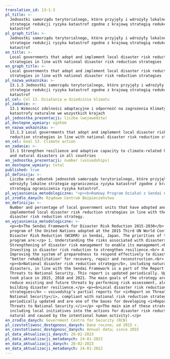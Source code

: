 ```yaml
---
translation_id: 13-1-3
pl_title: >-
  Jednostki samorządu terytorialnego, które przyjęły i wdrożyły lokalne
  strategie redukcji ryzyka katastrof zgodne z krajową strategią redukcji ryzyka
  katastrof
pl_graph_title: >-
  Jednostki samorządu terytorialnego, które przyjęły i wdrożyły lokalne
  strategie redukcji ryzyka katastrof zgodne z krajową strategią redukcji ryzyka
  katastrof
en_title: >-
  Local governments that adopt and implement local disaster risk reduction
  strategies in line with national disaster risk reduction strategies
en_graph_title: >-
  Local governments that adopt and implement local disaster risk reduction
  strategies in line with national disaster risk reduction strategies
pl_nazwa_wskaznika: >-
  13.1.3 Jednostki samorządu terytorialnego, które przyjęły i wdrożyły lokalne
  strategie redukcji ryzyka katastrof zgodne z krajową strategią redukcji ryzyka
  katastrof
pl_cel: Cel 13. Działania w dziedzinie klimatu
pl_zadanie: >-
  13.1 Wzmocnić zdolności adaptacyjne i odporność na zagrożenia klimatyczne i
  katastrofy naturalne we wszystkich krajach
pl_jednostka_prezentacji: liczba (województw)
pl_dostepne_wymiary: ogółem
en_nazwa_wskaznika: >-
  13.1.3 Local governments that adopt and implement local disaster risk
  reduction strategies in line with national disaster risk reduction strategies
en_cel: Goal 13. Climate action
en_zadanie: >-
  13.1 Strengthen resilience and adaptive capacity to climate-related hazards
  and natural disasters in all countries
en_jednostka_prezentacji: number (voivodships)
en_dostepne_wymiary: total
published: true
pl_definicja: >-
  Liczba oraz odsetek jednostek samorządu terytorialnego, które przyjęły i
  wdrożyły lokalne strategie ograniczenia ryzyka katastrof zgodne z krajową
  strategią ograniczenia ryzyka katastrof.
pl_wyjasnienia_metodologiczne: "<p><b>Ramowy Program Działań z Sendai na lata 2015-2030 w sprawie ograniczania ryzyka katastrof</b> jest to program ONZ przyjęty podczas III Światowej Konferencji Ograniczenia Ryzyka Katastrof w Sendai w Japonii. Priorytetami programu są:</p> 1.\tRozumienie ryzyka związanego z katastrofami.<br> 2.\tWzmocnienie zarządzania ryzykiem katastrof w celu umożliwienia zarządzania tym ryzykiem.<br> 3.\tInwestowanie w ograniczanie ryzyka katastrof na rzecz wzmacniania odporności.<br> 4.\tUdoskonalenie systemu gotowości do skutecznego reagowania na katastrofy oraz „lepsza odbudowa” w zakresie przywracania stanu wyjściowego, napraw i odbudowy.<br> <p><b>Krajowa strategia ograniczenia ryzyka katastrof zgodna z Ramowym Programem Działań z Sendai</b> stanowi część <i>Raportu o zagrożeniach bezpieczeństwa narodowego</i>. Raport ten aktualizowany jest cyklicznie. Aktualizacje miały miejsce w 2015 r., 2018 r. i 2021 r. Główne cele strategii to ograniczenie istniejących i przyszłych zagrożeń poprzez wykonywanie oceny ryzyka, ostrzeganie oraz budowanie odporności na katastrofy.</p> <p><b>Lokalne strategie ograniczenia ryzyka katastrof</b> – wojewódzkie raporty cząstkowe do Raportu o zagrożeniach bezpieczeństwa narodowego, zgodne z krajową strategią ograniczenia ryzyka katastrof, są cyklicznie aktualizowane i stanowią jedną z podstaw do opracowania Raportu o zagrożeniach bezpieczeństwa narodowego.</p> <p>Główne cele tych strategii to uwzględnienie inicjatyw lokalnych w działaniach na rzecz ograniczenia ryzyka katastrof zarówno naturalnych, jak i spowodowanych intencjonalną działalnością człowieka.</p>"
pl_zrodlo_danych: Rządowe Centrum Bezpieczeństwa
en_definicja: >-
  Number and percentage of local government units that have adopted and
  implemented local disaster risk reduction strategies in line with the national
  disaster risk reduction strategy.
en_wyjasnienia_metodologiczne: >-
  <p><b>The Sendai Framework for Disaster Risk Reduction 2015-2030</b> is the
  program of the United Nations adopted at the 2015 Third UN World Conference on
  Disaster Risk Reduction (WCDRR) in Sendai, Japan. The priorities of the
  program are:</p> 1. Understanding the risks associated with disasters.<br> 2.
  Strengthening of disaster risk management to enable its management.<br> 3.
  Investing in disaster risk reduction to strengthen resilience.<br> 4.
  Improving the system of preparedness to respond effectively to disasters and
  "better rehabilitation" for recovery, repair and reconstruction.<br>
  <p><b>National disaster risk reduction strategy</b>, including natural
  disasters, in line with the Sendai Framework is a part of the Report on
  Threats to National Security. This report is updated periodically. Updates
  took place in 2015, 2018 and 2021. The main goals of the strategy are to
  reduce existing and future threats by performing risk assessment, alerting and
  building disaster resilience.</p> <p><b>Local disaster risk reduction
  strategies</b> – voivodship’s partial reports for <i>Report on Threats to
  National Security</i>, compliant with national risk reduction strategy, are
  periodically updated and are one of the bases for developing <i>Report on
  Threats to National Security.</i></p> <p>The main aim of these strategies is
  including local initiatives into the actions for disaster risk reduction (both
  natural and caused by the intentional human activity).</p>
en_zrodlo_danych: Government Centre for Security (RCB)
pl_czestotliwosc_dostępnosc_danych: Dane roczne; od 2015 r.
en_czestotliwosc_dostępnosc_danych: Annual data; since 2015
pl_data_aktualizacji_danych: 28-02-2023
pl_data_aktualizacji_metadanych: 24-01-2022
en_data_aktualizacji_danych: 28-02-2023
en_data_aktualizacji_metadanych: 24-01-2022
---
```

